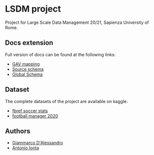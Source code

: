 # LSDM project

Project for Large Scale Data Management 20/21, Sapienza University of Rome. 

## Docs extension
Full version of docs can be found at the following links: 
- [GAV mapping](https://giamdalessandro.github.io/largeScaleDataManagement/)
- [Source schema](https://giamdalessandro.github.io/largeScaleDataManagement/Source_Schema.html)
- [Global Schema](https://giamdalessandro.github.io/largeScaleDataManagement/Global_Schema.html)

## Dataset
The complete datasets of the project are available on kaggle:
- [fbref soccer stats](https://www.kaggle.com/biniyamyohannes/soccer-player-data-from-fbrefcom)
- [football manager 2020](https://www.kaggle.com/ktyptorio/football-manager-2020)

## Authors
- [Giammarco D'Alessandro](https://github.com/giamdalessandro)
- [Antonio Ionta](https://github.com/A-I-18)
